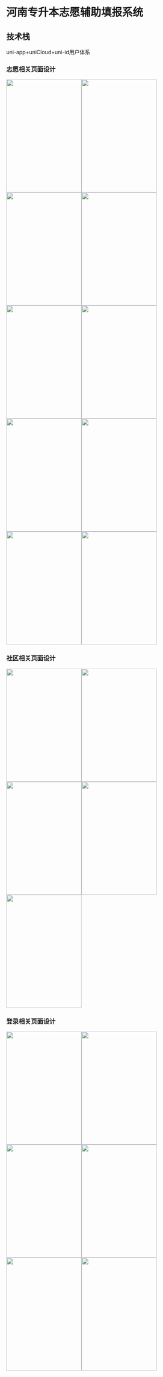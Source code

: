 # 河南专升本志愿辅助填报系统

## 技术栈
uni-app+uniCloud+uni-id用户体系
### 志愿相关页面设计
<img src="https://mp-3a726716-b5d0-48b2-8dfd-a58d778e4fae.cdn.bspapp.com/HeNan/volunteer/志愿首页.png" width="200px" height="300px"><img src="https://mp-3a726716-b5d0-48b2-8dfd-a58d778e4fae.cdn.bspapp.com/HeNan/volunteer/志愿首页-登录后.png" width="200px" height="300px"><img src="https://mp-3a726716-b5d0-48b2-8dfd-a58d778e4fae.cdn.bspapp.com/HeNan/volunteer/个人志愿信息页面.png" width="200px" height="300px"><img src="https://mp-3a726716-b5d0-48b2-8dfd-a58d778e4fae.cdn.bspapp.com/HeNan/volunteer/个人志愿信息.png" width="200px" height="300px"><img src="https://mp-3a726716-b5d0-48b2-8dfd-a58d778e4fae.cdn.bspapp.com/HeNan/volunteer/点击志愿推荐后.png" width="200px" height="300px"><img src="https://mp-3a726716-b5d0-48b2-8dfd-a58d778e4fae.cdn.bspapp.com/HeNan/volunteer/专业招生计划查询.png" width="200px" height="300px"><img src="https://mp-3a726716-b5d0-48b2-8dfd-a58d778e4fae.cdn.bspapp.com/HeNan/volunteer/历年分数线查询.png" width="200px" height="300px"><img src="https://mp-3a726716-b5d0-48b2-8dfd-a58d778e4fae.cdn.bspapp.com/HeNan/volunteer/推荐院校详情.png" width="200px" height="300px"><img src="https://mp-3a726716-b5d0-48b2-8dfd-a58d778e4fae.cdn.bspapp.com/HeNan/volunteer/志愿列表选择.png" width="200px" height="300px"><img src="https://mp-3a726716-b5d0-48b2-8dfd-a58d778e4fae.cdn.bspapp.com/HeNan/volunteer/志愿列表.png" width="200px" height="300px">
### 社区相关页面设计
<img src="https://mp-3a726716-b5d0-48b2-8dfd-a58d778e4fae.cdn.bspapp.com/HeNan/shequ/社区交互.png" width="200px" height="300px"><img src="https://mp-3a726716-b5d0-48b2-8dfd-a58d778e4fae.cdn.bspapp.com/HeNan/shequ/帖子发布页1.png" width="200px" height="300px"><img src="https://mp-3a726716-b5d0-48b2-8dfd-a58d778e4fae.cdn.bspapp.com/HeNan/shequ/帖子详情页.png" width="200px" height="300px"><img src="https://mp-3a726716-b5d0-48b2-8dfd-a58d778e4fae.cdn.bspapp.com/HeNan/shequ/帖子评论.png" width="200px" height="300px"><img src="https://mp-3a726716-b5d0-48b2-8dfd-a58d778e4fae.cdn.bspapp.com/HeNan/shequ/帖子二级回复.png" width="200px" height="300px">
### 登录相关页面设计
<img src="https://mp-3a726716-b5d0-48b2-8dfd-a58d778e4fae.cdn.bspapp.com/HeNan/login/用户登录.png" width="200px" height="300px"><img src="https://mp-3a726716-b5d0-48b2-8dfd-a58d778e4fae.cdn.bspapp.com/HeNan/login/用户注册.png" width="200px" height="300px"><img src="https://mp-3a726716-b5d0-48b2-8dfd-a58d778e4fae.cdn.bspapp.com/HeNan/login/个人中心-未登录.png" width="200px" height="300px"><img src="https://mp-3a726716-b5d0-48b2-8dfd-a58d778e4fae.cdn.bspapp.com/HeNan/login/个人中心-登录后.png" width="200px" height="300px"><img src="https://mp-3a726716-b5d0-48b2-8dfd-a58d778e4fae.cdn.bspapp.com/HeNan/login/个人资料.png" width="200px" height="300px"><img src="https://mp-3a726716-b5d0-48b2-8dfd-a58d778e4fae.cdn.bspapp.com/HeNan/login/意见反馈.png" width="200px" height="300px">
